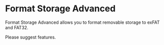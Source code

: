 # Format Storage Advanced
Format Storage Advanced allows you to format removable storage to exFAT and FAT32.
  
Please suggest features.
